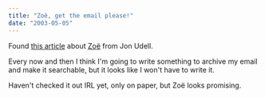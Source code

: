 ```yaml
---
title: "Zoë, get the email please!"
date: "2003-05-05"
---
```


Found [this article](http://www.oreillynet.com/pub/a/network/2002/10/07/udell.html) about [Zoë](http://guests.evectors.it/zoe/) from Jon Udell.

Every now and then I think I'm going to write something to archive my email and make it searchable, but it looks like I won't have to write it.

Haven't checked it out IRL yet, only on paper, but Zoë looks promising.
